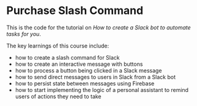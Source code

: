 # Purchase Slash Command

This is the code for the tutorial on _How to create a Slack bot to automate tasks for you_.

The key learnings of this course include:

* how to create a slash command for Slack
* how to create an interactive message with buttons
* how to process a button being clicked in a Slack message
* how to send direct messages to users in Slack from a Slack bot
* how to persist state between messages using Firebase
* how to start implementing the logic of a personal assistant to remind users of actions they need to take
